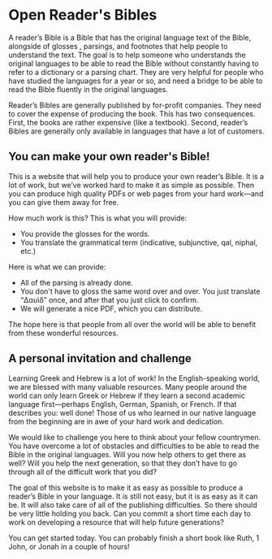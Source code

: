 # Open Reader's Bibles

A reader’s Bible is a Bible that has the original language text of the Bible, alongside of glosses , parsings, and footnotes that help people to understand the text. The goal is to help someone who understands the original languages to be able to read the Bible without constantly having to refer to a dictionary or a parsing chart. They are very helpful for people who have studied the languages for a year or so, and need a bridge to be able to read the Bible fluently in the original languages.

Reader’s Bibles are generally published by for-profit companies. They need to cover the expense of producing the book. This has two consequences. First, the books are rather expensive (like a textbook). Second, reader’s Bibles are generally only available in languages that have a lot of customers.

## You can make your own reader's Bible!
This is a website that will help you to produce your own reader’s Bible. It is a lot of work, but we’ve worked hard to make it as simple as possible. Then you can produce high quality PDFs or web pages from your hard work—and you can give them away for free.

How much work is this? This is what you will provide:

* You provide the glosses for the words.
* You translate the grammatical term (indicative, subjunctive, qal, niphal, etc.)

Here is what we can provide:

* All of the parsing is already done.
* You don't have to gloss the same word over and over. You just translate “Δαυὶδ” once, and after that you just click to confirm.
* We will generate a nice PDF, which you can distribute.

The hope here is that people from all over the world will be able to benefit from these wonderful resources.

## A personal invitation and challenge
Learning Greek and Hebrew is a lot of work! In the English-speaking world, we are blessed with many valuable resources. Many people around the world can only learn Greek or Hebrew if they learn a second academic language first—perhaps English, German, Spanish, or French. If that describes you: well done! Those of us who learned in our native language from the beginning are in awe of your hard work and dedication. 

We would like to challenge you here to think about your fellow countrymen. You have overcome a lot of obstacles and difficulties to be able to read the Bible in the original languages. Will you now help others to get there as well? Will you help the next generation, so that they don’t have to go through all of the difficult work that you did?

The goal of this website is to make it as easy as possible to produce a reader’s Bible in your language. It is still not easy, but it is as easy as it can be. It will also take care of all of the publishing difficulties. So there should be very little holding you back. Can you commit a short time each day to work on developing a resource that will help future generations?

You can get started today. You can probably finish a short book like Ruth, 1 John, or Jonah in a couple of hours!
